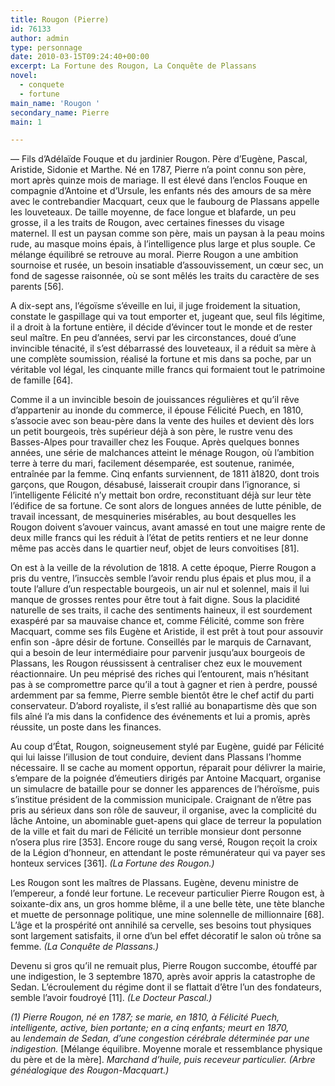 ```yaml
---
title: Rougon (Pierre)
id: 76133
author: admin
type: personnage
date: 2010-03-15T09:24:40+00:00
excerpt: La Fortune des Rougon, La Conquête de Plassans
novel:
  - conquete
  - fortune
main_name: 'Rougon '
secondary_name: Pierre
main: 1

---
```

— Fils d&rsquo;Adélaïde Fouque et du jardinier Rougon. Père d&rsquo;Eugène, Pascal, Aristide, Sidonie et Marthe. Né en 1787, Pierre n&rsquo;a point connu son père, mort après quinze mois de mariage. Il est élevé dans l&rsquo;enclos Fouque en compagnie d&rsquo;Antoine et d&rsquo;Ursule, les enfants nés des amours de sa mère avec le contrebandier Macquart, ceux que le faubourg de Plassans appelle les louveteaux. De taille moyenne, de face longue et blafarde, un peu grosse, il a les traits de Rougon, avec certaines finesses du visage maternel. Il est un paysan comme son père, mais un paysan à la peau moins rude, au masque moins épais, à l&rsquo;intelligence plus large et plus souple. Ce mélange équilibré se retrouve au moral. Pierre Rougon a une ambition sournoise et rusée, un besoin insatiable d&rsquo;assouvissement, un cœur sec, un fond de sagesse raisonnée, où se sont mêlés les traits du caractère de ses parents [56].

A dix-sept ans, l&rsquo;égoïsme s&rsquo;éveille en lui, il juge froidement la situation, constate le gaspillage qui va tout emporter et, jugeant que, seul fils légitime, il a droit à la fortune entière, il décide d&rsquo;évincer tout le monde et de rester seul maître. En peu d&rsquo;années, servi par les circonstances, doué d&rsquo;une invincible ténacité, il s&rsquo;est débarrassé des louveteaux, il a réduit sa mère <span style="font-family: Arial;">à </span>une complète soumission, réalisé la fortune et mis dans sa poche, par un véritable vol légal, les cinquante mille francs qui formaient tout le patrimoine de famille [64].

Comme il a un invincible besoin de jouissances régulières et qu&rsquo;il rêve d&rsquo;appartenir au inonde du commerce, il épouse Félicité Puech, en 1810, s&rsquo;associe avec son beau-père dans la vente des huiles et devient dès lors un petit bourgeois, très supérieur déjà à son père, le rustre venu des Basses-Alpes pour travailler chez les Fouque. Après quelques bonnes années, une série de malchances atteint le ménage Rougon, où l&rsquo;ambition terre à terre du mari, facilement désemparée, est soutenue, ranimée, entraînée par la femme. Cinq enfants surviennent, de 1811 à1820, dont trois garçons, que Rougon, désabusé, laisserait croupir dans l&rsquo;ignorance, si l&rsquo;intelligente Félicité n&rsquo;y mettait bon ordre, reconstituant déjà sur leur tète l&rsquo;édifice de sa fortune. Ce sont alors de longues années de lutte pénible, de travail incessant, de mesquineries misérables, au bout desquelles les Rougon doivent s&rsquo;avouer vaincus, avant amassé en tout une maigre rente de deux mille francs qui les réduit à l&rsquo;état de petits rentiers et ne leur donne même pas accès dans le quartier neuf, objet de leurs convoitises [81].

On est à la veille de la révolution de 1818. A cette époque, Pierre Rougon a pris du ventre, l&rsquo;insuccès semble l&rsquo;avoir rendu plus épais et plus mou, il a toute l&rsquo;allure d&rsquo;un respectable bourgeois, un air nul et solennel, mais il lui manque de grosses rentes pour être tout à fait digne. Sous la placidité naturelle de ses traits, il cache des sentiments haineux, il est sourdement exaspéré par sa mauvaise chance et, comme Félicité, comme son frère Macquart, comme ses fils Eugène et Aristide, il est prêt à tout pour assouvir enfin son -âpre désir de fortune. Conseillés par le marquis de Carnavant, qui a besoin de leur intermédiaire pour parvenir jusqu&rsquo;aux bourgeois de Plassans, les Rougon réussissent à centraliser chez eux le mouvement réactionnaire. Un peu méprisé des riches qui l&rsquo;entourent, mais n&rsquo;hésitant pas à se compromettre parce qu&rsquo;il a tout à gagner et rien à perdre, poussé ardemment par sa femme, Pierre semble bientôt être le chef actif du parti conservateur. D&rsquo;abord royaliste, il s&rsquo;est rallié au bonapartisme dès que son fils aîné l&rsquo;a mis dans la confidence des événements et lui a promis, après réussite, un poste dans les finances.

Au coup d&rsquo;État, Rougon, soigneusement stylé par Eugène, guidé par Félicité qui lui laisse l&rsquo;illusion de tout conduire, devient dans Plassans l&rsquo;homme nécessaire. Il se cache au moment opportun, réparait pour délivrer la mairie, s&rsquo;empare de la poignée d&rsquo;émeutiers dirigés par Antoine Macquart, organise un simulacre de bataille pour se donner les apparences de l&rsquo;héroïsme, puis s&rsquo;institue président de la commission municipale. Craignant de n&rsquo;être pas pris au sérieux dans son rôle de sauveur, il organise, avec la complicité du lâche Antoine, un abominable guet-apens qui glace de terreur la population de la ville et fait du mari de Félicité un terrible monsieur dont personne n&rsquo;osera plus rire [353]. Encore rouge du sang versé, Rougon reçoit la croix de la Légion d&rsquo;honneur, en attendant le poste rémunérateur qui va payer ses honteux services [361]. _(La Fortune des Rougon.)_

Les Rougon sont les maîtres de Plassans. Eugène, devenu ministre de l&rsquo;empereur, a fondé leur fortune. Le receveur particulier Pierre Rougon est, à soixante-dix ans, un gros homme blême, il a une belle tète, une tète blanche et muette de personnage politique, une mine solennelle de millionnaire [68]. L&rsquo;âge et la prospérité ont annihilé sa cervelle, ses besoins tout physiques sont largement satisfaits, il orne d&rsquo;un bel effet décoratif le salon où trône sa femme. _(La Conquête de Plassans.)_

Devenu si gros qu&rsquo;il ne remuait plus, Pierre Rougon succombe, étouffé par une indigestion, le 3 septembre 1870, après avoir appris la catastrophe de Sedan. L&rsquo;écroulement du régime dont il se flattait d&rsquo;être l&rsquo;un des fondateurs, semble l&rsquo;avoir foudroyé [11]. _(Le Docteur Pascal.)_

_(1) Pierre Rougon, né en 1787; se marie, en 1810, à Félicité Puech, intelligente, active, bien portante; en a cinq enfants; meurt en 1870,_ au _lendemain de Sedan, d&rsquo;une congestion cérébrale déterminée par une indigestion._ [Mélange équilibre. Moyenne morale et ressemblance physique du père et de la mère]. _Marchand d&rsquo;huile, puis receveur particulier. (Arbre généalogique des Rougon-Macquart.)_